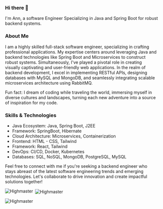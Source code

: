 ### Hi there 👋

I'm Ann, a software Engineer Specializing in Java and Spring Boot for robust backend systems.

<!--
**Highmaster/Highmaster** is a ✨ _special_ ✨ repository because its `README.md` (this file) appears on your GitHub profile.

Here are some ideas to get you started:

- 🔭 I’m currently working on ...
- 🌱 I’m currently learning ...
- 👯 I’m looking to collaborate on ...
- 🤔 I’m looking for help with ...
- 💬 Ask me about ...
- 📫 How to reach me: ...
- 😄 Pronouns: ...
- ⚡ Fun fact: ...
-->
### About Me
  I am a highly skilled full-stack software engineer, specializing in crafting professional applications. My expertise centers around leveraging Java and backend technologies like Spring Boot and Microservices to construct robust systems. Simultaneously, I've played a pivotal role in creating visually captivating and user-friendly web applications. In the realm of backend development, I excel in implementing RESTful APIs, designing databases with MySQL and MongoDB, and seamlessly integrating scalable microservices architecture using RabbitMQ. 

Fun fact: I dream of coding while traveling the world, immersing myself in diverse cultures and landscapes, turning each new adventure into a source of inspiration for my code.

### Skills & Technologies
- Java Ecosystem: Java, Spring Boot, J2EE
- Framework: SpringBoot, Hibernate
- Cloud Architecture: Microservices, Containerization
- Frontend: HTML - CSS, Tailwind
- Framework: React, Tailwind
- DevOps: CI/CD, Docker, Kubernetes
- Databases: SQL, NoSQL, MongoDB, PostgreSQL, MySQL

Feel free to connect with me if you're seeking a backend engineer who stays abreast of the latest software engineering trends and emerging technologies. Let's collaborate to drive innovation and create impactful solutions together!



<p><img align="left" src="https://github-readme-stats.vercel.app/api/top-langs?username=Highmaster&show_icons=true&locale=en&layout=compact" alt="Highmaster" /></p>

<p>&nbsp;<img align="center" src="https://github-readme-stats.vercel.app/api?username=Highmaster&show_icons=true&locale=en" alt="Highmaster" /></p>

<p><img align="center" src="https://github-readme-streak-stats.herokuapp.com/?user=**Highmaster**&" alt="Highmaster" /></p>
